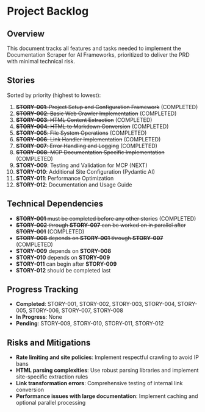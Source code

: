 # Project Backlog

## Overview
This document tracks all features and tasks needed to implement the Documentation Scraper for AI Frameworks, prioritized to deliver the PRD with minimal technical risk.

## Stories
Sorted by priority (highest to lowest):

1. ~~**STORY-001**: Project Setup and Configuration Framework~~ (COMPLETED)
2. ~~**STORY-002**: Basic Web Crawler Implementation~~ (COMPLETED)
3. ~~**STORY-003**: HTML Content Extraction~~ (COMPLETED)
4. ~~**STORY-004**: HTML to Markdown Conversion~~ (COMPLETED)
5. ~~**STORY-005**: File System Operations~~ (COMPLETED)
6. ~~**STORY-006**: Link Handler Implementation~~ (COMPLETED)
7. ~~**STORY-007**: Error Handling and Logging~~ (COMPLETED)
8. ~~**STORY-008**: MCP Documentation Specific Implementation~~ (COMPLETED)
9. **STORY-009**: Testing and Validation for MCP (NEXT)
10. **STORY-010**: Additional Site Configuration (Pydantic AI)
11. **STORY-011**: Performance Optimization
12. **STORY-012**: Documentation and Usage Guide

## Technical Dependencies
- ~~**STORY-001** must be completed before any other stories~~ (COMPLETED)
- ~~**STORY-002** through **STORY-007** can be worked on in parallel after **STORY-001**~~ (COMPLETED)
- ~~**STORY-008** depends on **STORY-001** through **STORY-007**~~ (COMPLETED)
- **STORY-009** depends on **STORY-008**
- **STORY-010** depends on **STORY-009**
- **STORY-011** can begin after **STORY-009**
- **STORY-012** should be completed last

## Progress Tracking
- **Completed**: STORY-001, STORY-002, STORY-003, STORY-004, STORY-005, STORY-006, STORY-007, STORY-008
- **In Progress**: None
- **Pending**: STORY-009, STORY-010, STORY-011, STORY-012

## Risks and Mitigations
- **Rate limiting and site policies**: Implement respectful crawling to avoid IP bans
- **HTML parsing complexities**: Use robust parsing libraries and implement site-specific extraction rules
- **Link transformation errors**: Comprehensive testing of internal link conversion
- **Performance issues with large documentation**: Implement caching and optional parallel processing 